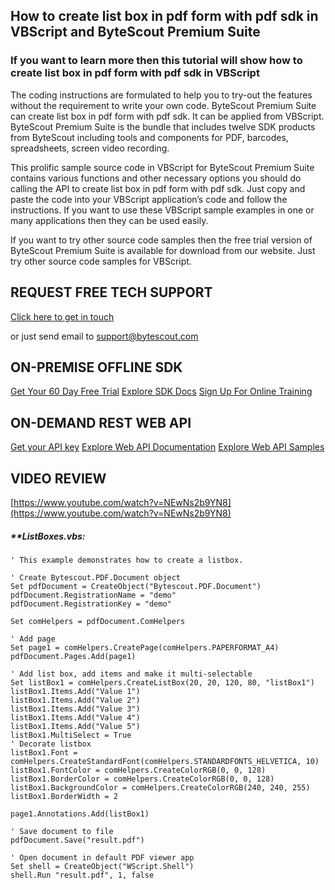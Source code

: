 ## How to create list box in pdf form with pdf sdk in VBScript and ByteScout Premium Suite

### If you want to learn more then this tutorial will show how to create list box in pdf form with pdf sdk in VBScript

The coding instructions are formulated to help you to try-out the features without the requirement to write your own code. ByteScout Premium Suite can create list box in pdf form with pdf sdk. It can be applied from VBScript. ByteScout Premium Suite is the bundle that includes twelve SDK products from ByteScout including tools and components for PDF, barcodes, spreadsheets, screen video recording.

This prolific sample source code in VBScript for ByteScout Premium Suite contains various functions and other necessary options you should do calling the API to create list box in pdf form with pdf sdk. Just copy and paste the code into your VBScript application’s code and follow the instructions. If you want to use these VBScript sample examples in one or many applications then they can be used easily.

If you want to try other source code samples then the free trial version of ByteScout Premium Suite is available for download from our website. Just try other source code samples for VBScript.

## REQUEST FREE TECH SUPPORT

[Click here to get in touch](https://bytescout.zendesk.com/hc/en-us/requests/new?subject=ByteScout%20Premium%20Suite%20Question)

or just send email to [support@bytescout.com](mailto:support@bytescout.com?subject=ByteScout%20Premium%20Suite%20Question) 

## ON-PREMISE OFFLINE SDK 

[Get Your 60 Day Free Trial](https://bytescout.com/download/web-installer?utm_source=github-readme)
[Explore SDK Docs](https://bytescout.com/documentation/index.html?utm_source=github-readme)
[Sign Up For Online Training](https://academy.bytescout.com/)


## ON-DEMAND REST WEB API

[Get your API key](https://pdf.co/documentation/api?utm_source=github-readme)
[Explore Web API Documentation](https://pdf.co/documentation/api?utm_source=github-readme)
[Explore Web API Samples](https://github.com/bytescout/ByteScout-SDK-SourceCode/tree/master/PDF.co%20Web%20API)

## VIDEO REVIEW

[https://www.youtube.com/watch?v=NEwNs2b9YN8](https://www.youtube.com/watch?v=NEwNs2b9YN8)




<!-- code block begin -->

##### ****ListBoxes.vbs:**
    
```
' This example demonstrates how to create a listbox.

' Create Bytescout.PDF.Document object
Set pdfDocument = CreateObject("Bytescout.PDF.Document")
pdfDocument.RegistrationName = "demo"
pdfDocument.RegistrationKey = "demo"

Set comHelpers = pdfDocument.ComHelpers

' Add page
Set page1 = comHelpers.CreatePage(comHelpers.PAPERFORMAT_A4)
pdfDocument.Pages.Add(page1)

' Add list box, add items and make it multi-selectable
Set listBox1 = comHelpers.CreateListBox(20, 20, 120, 80, "listBox1")
listBox1.Items.Add("Value 1")
listBox1.Items.Add("Value 2")
listBox1.Items.Add("Value 3")
listBox1.Items.Add("Value 4")
listBox1.Items.Add("Value 5")
listBox1.MultiSelect = True
' Decorate listbox
listBox1.Font = comHelpers.CreateStandardFont(comHelpers.STANDARDFONTS_HELVETICA, 10)
listBox1.FontColor = comHelpers.CreateColorRGB(0, 0, 128)
listBox1.BorderColor = comHelpers.CreateColorRGB(0, 0, 128)
listBox1.BackgroundColor = comHelpers.CreateColorRGB(240, 240, 255)
listBox1.BorderWidth = 2

page1.Annotations.Add(listBox1)

' Save document to file
pdfDocument.Save("result.pdf")

' Open document in default PDF viewer app
Set shell = CreateObject("WScript.Shell")
shell.Run "result.pdf", 1, false

```

<!-- code block end -->